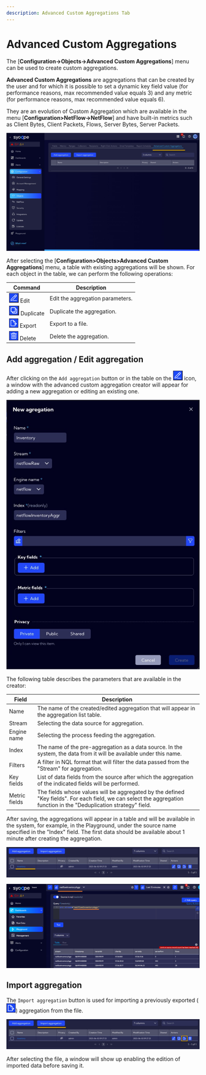 ```yaml
---
description: Advanced Custom Aggregations Tab
---
```

# Advanced Custom Aggregations

The [**Configuration->Objects->Advanced Custom Aggregations**] menu can be used to create custom aggregations.

**Advanced Custom Aggregations** are aggregations that can be created by the user and for which it is possible to set a dynamic key field value (for performance reasons, max recommended value equals 3) and any metric (for performance reasons, max recommended value equals 6).

They are an evolution of Custom Aggregation which are available in the menu [**Configuration>NetFlow->NetFlow**] and have built-in metrics such as Client Bytes, Client Packets, Flows, Server Bytes, Server Packets.

![image-20230602092157104](assets_10-Advanced%20Custom%20aggr/image-20230602092157104.png)



After selecting the [**Configuration>Objects>Advanced Custom Aggregations**] menu, a table with existing aggregations will be shown.
For each object in the table, we can perform the following operations:


| Command  | Description |
| ---------------- | ------- |
| ![menu master](assets_10-Advanced%20Custom%20aggr/userscripts-edit.png) Edit | Edit the aggregation parameters. |
| ![menu master](assets_10-Advanced%20Custom%20aggr/userscripts-duplicate.png) Duplicate | Duplicate the aggregation. |
| ![menu master](assets_10-Advanced%20Custom%20aggr/userscripts-export.png) Export | Export to a file.       |
| ![menu master](assets_10-Advanced%20Custom%20aggr/userscripts-delete.png) Delete | Delete the aggregation. |



## Add aggregation / Edit aggregation

After clicking on the `Add aggregation` button or in the table on the ![master menu](assets_10-Advanced%20Custom%20aggr/preaggr-edit.png) icon, a window with the advanced custom aggregation creator will appear for adding a new aggregation or editing an existing one.

![image-20230602092542165](assets_10-Advanced%20Custom%20aggr/image-20230602092542165.png)

The following table describes the parameters that are available in the creator:

| Field         | Description                                                  |
| ------------- | ------------------------------------------------------------ |
| Name          | The name of the created/edited aggregation that will appear in the aggregation list table. |
| Stream        | Selecting the data source for aggregation.                   |
| Engine name   | Selecting the process feeding the aggregation.               |
| Index         | The name of the pre-aggregation as a data source. In the system, the data from it will be available under this name. |
| Filters       | A filter in NQL format that will filter the data passed from the "Stream" for aggregation. |
| Key fields    | List of data fields from the source after which the aggregation of the indicated fields will be performed. |
| Metric fields | The fields whose values will be aggregated by the defined "Key fields". For each field, we can select the aggregation function in the "Deduplication strategy" field. |

After saving, the aggregations will appear in a table and will be available in the system, for example, in the Playground, under the source name specified in the ”Index" field. The first data should be available about 1 minute after creating the aggregation.


![image-20230602093322552](assets_10-Advanced%20Custom%20aggr/image-20230602093322552.png)

![menu master](assets_10-Advanced%20Custom%20aggr/preaggr-playground.png)

## Import aggregation

The `Import aggregation` button is used for importing a previously exported (![menu master](assets_10-Advanced%20Custom%20aggr/userscripts-export.png)) aggregation from the file.

![image-20230602093541095](assets_10-Advanced%20Custom%20aggr/image-20230602093541095.png)

After selecting the file, a window will show up enabling the edition of imported data before saving it.





